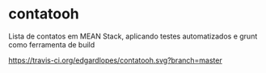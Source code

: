 # contatooh
Lista de contatos em MEAN Stack, aplicando testes automatizados e grunt como ferramenta de build

https://travis-ci.org/edgardlopes/contatooh.svg?branch=master
